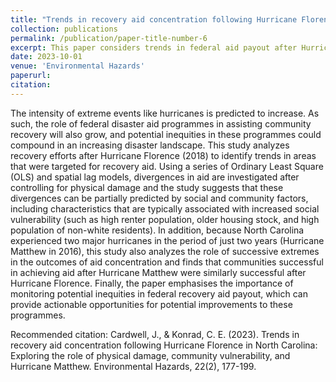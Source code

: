 ```yaml
---
title: "Trends in recovery aid concentration following Hurricane Florence in North Carolina: Exploring the role of physical damage, community vulnerability, and Hurricane Matthew"
collection: publications
permalink: /publication/paper-title-number-6
excerpt: This paper considers trends in federal aid payout after Hurricane Florence in North Carolina and found that divergences in federal aid could be partially predicted by social variables after accounting for physical variables. 
date: 2023-10-01
venue: 'Environmental Hazards'
paperurl: 
citation: 
---
```

The intensity of extreme events like hurricanes is predicted to increase. As such, the role of federal disaster aid programmes in assisting community recovery will also grow, and potential inequities in these programmes could compound in an increasing disaster landscape. This study analyzes recovery efforts after Hurricane Florence (2018) to identify trends in areas that were targeted for recovery aid. Using a series of Ordinary Least Square (OLS) and spatial lag models, divergences in aid are investigated after controlling for physical damage and the study suggests that these divergences can be partially predicted by social and community factors, including characteristics that are typically associated with increased social vulnerability (such as high renter population, older housing stock, and high population of non-white residents). In addition, because North Carolina experienced two major hurricanes in the period of just two years (Hurricane Matthew in 2016), this study also analyzes the role of successive extremes in the outcomes of aid concentration and finds that communities successful in achieving aid after Hurricane Matthew were similarly successful after Hurricane Florence. Finally, the paper emphasises the importance of monitoring potential inequities in federal recovery aid payout, which can provide actionable opportunities for potential improvements to these programmes. 

Recommended citation: Cardwell, J., & Konrad, C. E. (2023). Trends in recovery aid concentration following Hurricane Florence in North Carolina: Exploring the role of physical damage, community vulnerability, and Hurricane Matthew. Environmental Hazards, 22(2), 177-199.
